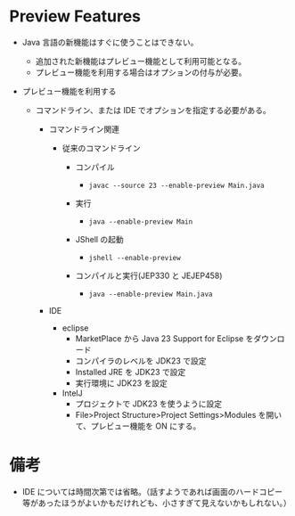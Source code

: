 # Preview Features

- Java 言語の新機能はすぐに使うことはできない。

  - 追加された新機能はプレビュー機能として利用可能となる。
  - プレビュー機能を利用する場合はオプションの付与が必要。

- プレビュー機能を利用する

  - コマンドライン、または IDE でオプションを指定する必要がある。

    - コマンドライン関連

      - 従来のコマンドライン

        - コンパイル

          - `javac --source 23 --enable-preview Main.java`

        - 実行

          - `java --enable-preview Main`

        - JShell の起動

          - `jshell --enable-preview`

        - コンパイルと実行(JEP330 と JEJEP458)

          - `java --enable-preview Main.java`

    - IDE
      - eclipse
        - MarketPlace から Java 23 Support for Eclipse をダウンロード
        - コンパイラのレベルを JDK23 で設定
        - Installed JRE を JDK23 で設定
        - 実行環境に JDK23 を設定
      - IntelJ
        - プロジェクトで JDK23 を使うように設定
        - File>Project Structure>Project Settings>Modules を開いて、プレビュー機能を ON にする。

# 備考

- IDE については時間次第では省略。（話すようであれば画面のハードコピー等があったほうがよいかもだけれども、小さすぎて見えないかもしれない。）
